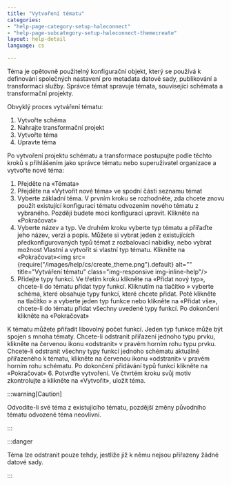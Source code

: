 ```yaml
---
title: "Vytvoření tématu"
categories:
- "help-page-category-setup-haleconnect"
- "help-page-subcategory-setup-haleconnect-themecreate"
layout: help-detail
language: cs

---
```


Téma je opětovně použitelný konfigurační objekt, který se používá k definování společných nastavení pro metadata datové sady, publikování a transformaci služby. Správce témat spravuje témata, související schémata a transformační projekty.

Obvyklý proces vytváření tématu:

1. Vytvořte schéma
2. Nahrajte transformační projekt
3. Vytvořte téma
4. Upravte téma

Po vytvoření projektu schématu a transformace postupujte podle těchto kroků s přihlášením jako správce tématu nebo superuživatel organizace a vytvořte nové téma:

1. Přejděte na &laquo;Témata&raquo;
2. Přejděte na &laquo;Vytvořit nové téma&raquo; ve spodní části seznamu témat
3. Vyberte základní téma. V prvním kroku se rozhodněte, zda chcete znovu použít existující konfiguraci tématu odvozením nového tématu z vybraného. Později budete moci konfiguraci upravit. Klikněte na &laquo;Pokračovat&raquo;
4. Vyberte název a typ. Ve druhém kroku vyberte typ tématu a přiřaďte jeho název, verzi a popis. Můžete si vybrat jeden z existujících předkonfigurovaných typů témat z rozbalovací nabídky, nebo vybrat možnost Vlastní a vytvořit si vlastní typ tématu. Klikněte na &laquo;Pokračovat&raquo;<img src={require("/images/help/cs/create_theme.png").default} alt="" title="Vytváření tématu" class="img-responsive img-inline-help"/>
5. Přidejte typy funkcí. Ve třetím kroku klikněte na &laquo;Přidat nový typ&raquo;, chcete-li do tématu přidat typy funkcí.
Kliknutím na tlačítko » vyberte schéma, které obsahuje typy funkcí, které chcete přidat. Poté klikněte na tlačítko » a vyberte jeden typ funkce nebo klikněte na &laquo;Přidat vše&raquo;, chcete-li do tématu přidat všechny uvedené typy funkcí. Po dokončení klikněte na &laquo;Pokračovat&raquo;

K tématu můžete přiřadit libovolný počet funkcí. Jeden typ funkce může být spojen s mnoha tématy. Chcete-li odstranit přiřazení jednoho typu prvku, klikněte na červenou ikonu «odstranit» v pravém horním rohu typu prvku. Chcete-li odstranit všechny typy funkcí jednoho schématu aktuálně přiřazeného k tématu, klikněte na červenou ikonu «odstranit» v pravém horním rohu schématu. Po dokončení přidávání typů funkcí klikněte na &laquo;Pokračovat&raquo;
6. Potvrďte vytvoření. Ve čtvrtém kroku svůj motiv zkontrolujte a klikněte na &laquo;Vytvořit&raquo;, uložit téma.

:::warning[Caution]

Odvodíte-li své téma z existujícího tématu, pozdější změny původního tématu odvozené téma neovlivní.

:::

:::danger

Téma lze odstranit pouze tehdy, jestliže již k němu nejsou přiřazeny žádné datové sady.

:::
